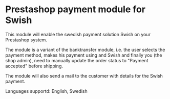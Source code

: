 # Prestashop payment module for Swish

This module will enable the swedish payment solution Swish on your Prestashop system.

The module is a variant of the banktransfer module, i.e. the user selects the payment method, makes his payment using and Swish and finally you (the shop admin), need to manually update the order status to "Payment accepted" before shipping.

The module will also send a mail to the customer with details for the Swish payment.

Languages supportd: English, Swedish
